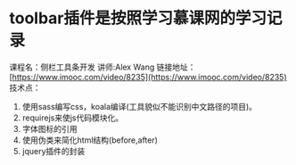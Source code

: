 ﻿# toolbar插件是按照学习慕课网的学习记录
课程名：侧栏工具条开发  讲师:Alex Wang
链接地址：[https://www.imooc.com/video/8235](https://www.imooc.com/video/8235)
技术点：
 1. 使用sass编写css，koala编译(工具貌似不能识别中文路径的项目)。
 2.  requirejs来使js代码模块化。
 3.  字体图标的引用
 4.  使用伪类来简化html结构(before,after)
 5.  jquery插件的封装
 

